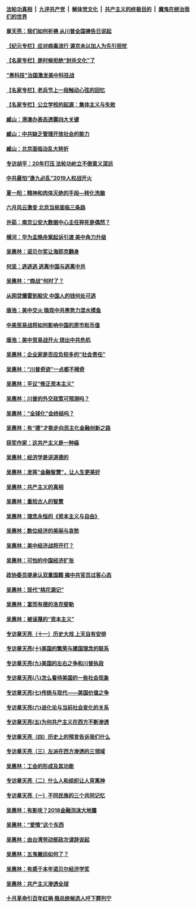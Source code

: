 ####  [法轮功真相](../../../../basic/blob/master/README.md?t=07030702) &nbsp;|&nbsp; [九评共产党](../../../../9ping.md/blob/master/README.md?t=07030702) &nbsp;|&nbsp; [解体党文化](../../../../jtdwh.md/blob/master/README.md?t=07030702)  &nbsp;|&nbsp; [共产主义的终极目的](../../../../gczydzjmd.md/blob/master/README.md?t=07030702) &nbsp;|&nbsp; [魔鬼在统治我们的世界](../../../../mgztzwmdsj.md/blob/master/README.md?t=07030702) 

#### [章天亮：我们如何祈祷 从川普全国祷告日说起](../pages/nsc423/n11944627.md?t=07030702) 

#### [【纪元专栏】应对病毒流行 渥京未以加人为先引担忧](../pages/nsc423/n11875714.md?t=07030702) 

#### [【名家专栏】是时候拒绝“封杀文化”了](../pages/nsc423/n11814093.md?t=07030702) 

#### [“黑科技”治国激发美中科技战](../pages/nsc423/n11638056.md?t=07030702) 

#### [【名家专栏】老兵节上一段触动心弦的回忆](../pages/nsc423/n11646016.md?t=07030702) 

#### [【名家专栏】公立学校的起源：集体主义与失败](../pages/nsc423/n11601833.md?t=07030702) 

#### [臧山：港澳办表态透露四大关键](../pages/nsc423/n11421628.md?t=07030702) 

#### [臧山：中共缺乏管理开放社会的能力](../pages/nsc423/n11407457.md?t=07030702) 

#### [臧山：北京面临治乱大转折](../pages/nsc423/n11406895.md?t=07030702) 

#### [专访胡平：20年打压 法轮功屹立不倒意义深远](../pages/nsc423/n11398800.md?t=07030702) 

#### [中共最怕“逢九必乱”2019人权战开火](../pages/nsc423/n11385248.md?t=07030702) 

#### [夏一阳：精神和肉体灭绝的手段—转化洗脑](../pages/nsc423/n11368250.md?t=07030702) 

#### [六月风云激变 北京当局面临三条路](../pages/nsc423/n11313668.md?t=07030702) 

#### [许茹：南京公安大数据中心主任猝死是偶然？](../pages/nsc423/n11064744.md?t=07030702) 

#### [横河：华为孟晚舟案起诉引渡 美中角力升级](../pages/nsc423/n11027230.md?t=07030702) 

#### [吴惠林：诺贝尔奖让海耶克翻身](../pages/nsc423/n10890049.md?t=07030702) 

#### [何坚：逃逃逃 逃离中国与逃离中共](../pages/nsc423/n10592891.md?t=07030702) 

#### [吴惠林：“商战”何时了？](../pages/nsc423/n10573558.md?t=07030702) 

#### [从网贷爆雷到股灾 中国人的钱何处可逃](../pages/nsc423/n10572800.md?t=07030702) 

#### [唐浩：美中交火 隐现中共黑势力混水摸鱼](../pages/nsc423/n10544040.md?t=07030702) 

#### [中美贸易战将如何影响中国的房市和币值](../pages/nsc423/n10543697.md?t=07030702) 

#### [唐浩：美中贸易战开火 烧出中共危机](../pages/nsc423/n10540126.md?t=07030702) 

#### [吴惠林：企业家是否应负较多的“社会责任”](../pages/nsc423/n10535022.md?t=07030702) 

#### [吴惠林：“川普奇迹”一点都不稀奇](../pages/nsc423/n10512808.md?t=07030702) 

#### [吴惠林：平议“修正资本主义”](../pages/nsc423/n10495724.md?t=07030702) 

#### [吴惠林：川普的外交政策可预测吗？](../pages/nsc423/n10462387.md?t=07030702) 

#### [吴惠林：“全球化”会终结吗？](../pages/nsc423/n10452838.md?t=07030702) 

#### [吴惠林：有“德”才能走向民主化金融创新之路](../pages/nsc423/n10432292.md?t=07030702) 

#### [获奖作家：这共产主义是一种癌](../pages/nsc423/n10431541.md?t=07030702) 

#### [吴惠林：经济学是讲道德的](../pages/nsc423/n10398014.md?t=07030702) 

#### [吴惠林：发挥“金融智慧”，让人生更美好](../pages/nsc423/n10375019.md?t=07030702) 

#### [吴惠林：共产主义的真相](../pages/nsc423/n10351394.md?t=07030702) 

#### [吴惠林：重拾古人的智慧](../pages/nsc423/n10337691.md?t=07030702) 

#### [吴惠林：理念永恒的《资本主义与自由》](../pages/nsc423/n10316274.md?t=07030702) 

#### [吴惠林：数位经济的美丽与哀愁](../pages/nsc423/n10292946.md?t=07030702) 

#### [吴惠林：美中经济战将开打？](../pages/nsc423/n10258825.md?t=07030702) 

#### [吴惠林：可怕的中国经济扩张](../pages/nsc423/n10219147.md?t=07030702) 

#### [政协委员提承认双重国籍 揭中共官员过客心态](../pages/nsc423/n10208809.md?t=07030702) 

#### [吴惠林：现代“桃花源记”](../pages/nsc423/n10185234.md?t=07030702) 

#### [吴惠林：富而有德的洛克斐勒](../pages/nsc423/n10142264.md?t=07030702) 

#### [吴惠林：被诬蔑的“资本主义”](../pages/nsc423/n10124816.md?t=07030702) 

#### [专访章天亮（十一）历史大戏 上天自有安排](../pages/nsc423/n10094905.md?t=07030702) 

#### [专访章天亮(十)美国的繁荣与建国理念的联系](../pages/nsc423/n10094899.md?t=07030702) 

#### [专访章天亮(九)美国的左右之争和川普执政](../pages/nsc423/n10094889.md?t=07030702) 

#### [专访章天亮(八)怎么看待美国的一些社会现象](../pages/nsc423/n10094857.md?t=07030702) 

#### [专访章天亮(七)传统与现代——美国价值之争](../pages/nsc423/n10093140.md?t=07030702) 

#### [专访章天亮(六)进化论与当前社会变化的关系](../pages/nsc423/n10092036.md?t=07030702) 

#### [专访章天亮(五)为何共产主义在西方不断渗透](../pages/nsc423/n10083620.md?t=07030702) 

#### [专访章天亮（四）历史上的预言告诉我们什么](../pages/nsc423/n10083606.md?t=07030702) 

#### [专访章天亮（三）左派在西方渗透的三领域](../pages/nsc423/n10081115.md?t=07030702) 

#### [吴惠林：工会的形成及其功能](../pages/nsc423/n10080633.md?t=07030702) 

#### [专访章天亮（二）什么人和组织让人背离神](../pages/nsc423/n10076637.md?t=07030702) 

#### [专访章天亮（一）不同民族的三个共同记忆](../pages/nsc423/n10074188.md?t=07030702) 

#### [吴惠林：有影呒？2018金融泡沫大地震](../pages/nsc423/n10040534.md?t=07030702) 

#### [吴惠林：“爱情”这个东西](../pages/nsc423/n10019423.md?t=07030702) 

#### [吴惠林：由台湾劳动部政次请辞说起](../pages/nsc423/n9979679.md?t=07030702) 

#### [吴惠林：五鬼搬运如何了？](../pages/nsc423/n9925338.md?t=07030702) 

#### [吴惠林：有感于本年诺贝尔经济学奖](../pages/nsc423/n9871883.md?t=07030702) 

#### [吴惠林：共产主义渗透全球](../pages/nsc423/n9812748.md?t=07030702) 

#### [十月革命引百年红祸 俄总统候选人吁下葬列宁](../pages/nsc423/n9810182.md?t=07030702) 

